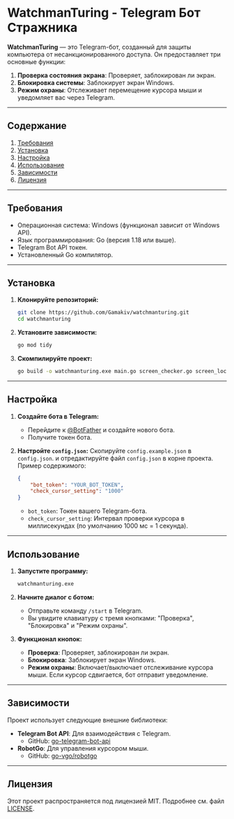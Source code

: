# WatchmanTuring - Telegram Бот Стражника

**WatchmanTuring** — это Telegram-бот, созданный для защиты компьютера от несанкционированного доступа. Он предоставляет три основные функции:
1. **Проверка состояния экрана**: Проверяет, заблокирован ли экран.
2. **Блокировка системы**: Заблокирует экран Windows.
3. **Режим охраны**: Отслеживает перемещение курсора мыши и уведомляет вас через Telegram.

---

## **Содержание**
1. [Требования](#требования)
2. [Установка](#установка)
3. [Настройка](#настройка)
4. [Использование](#использование)
5. [Зависимости](#зависимости)
6. [Лицензия](#лицензия)

---

## **Требования**
- Операционная система: Windows (функционал зависит от Windows API).
- Язык программирования: Go (версия 1.18 или выше).
- Telegram Bot API токен.
- Установленный Go компилятор.

---

## **Установка**

1. **Клонируйте репозиторий:**
   ```bash
   git clone https://github.com/Gamakiv/watchmanturing.git
   cd watchmanturing
   ```

2. **Установите зависимости:**
   ```bash
   go mod tidy
   ```

3. **Скомпилируйте проект:**
   ```bash
   go build -o watchmanturing.exe main.go screen_checker.go screen_locker.go cursor_watcher.go
   ```

---

## **Настройка**

1. **Создайте бота в Telegram:**
   - Перейдите к [@BotFather](https://t.me/BotFather) и создайте нового бота.
   - Получите токен бота.

2. **Настройте `config.json`:**
   Скопируйте `config.example.json` в `config.json`. и отредактируйте файл `config.json` в корне проекта. Пример содержимого:
   ```json
   {
       "bot_token": "YOUR_BOT_TOKEN",
       "check_cursor_setting": "1000"
   }
   ```
   - `bot_token`: Токен вашего Telegram-бота.
   - `check_cursor_setting`: Интервал проверки курсора в миллисекундах (по умолчанию 1000 мс = 1 секунда).

---

## **Использование**

1. **Запустите программу:**
   ```cmd
   watchmanturing.exe
   ```

2. **Начните диалог с ботом:**
   - Отправьте команду `/start` в Telegram.
   - Вы увидите клавиатуру с тремя кнопками: "Проверка", "Блокировка" и "Режим охраны".

3. **Функционал кнопок:**
   - **Проверка**: Проверяет, заблокирован ли экран.
   - **Блокировка**: Заблокирует экран Windows.
   - **Режим охраны**: Включает/выключает отслеживание курсора мыши. Если курсор сдвигается, бот отправит уведомление.

---

## **Зависимости**

Проект использует следующие внешние библиотеки:

- **Telegram Bot API**: Для взаимодействия с Telegram.
  - GitHub: [go-telegram-bot-api](https://github.com/go-telegram-bot-api/telegram-bot-api)
- **RobotGo**: Для управления курсором мыши.
  - GitHub: [go-vgo/robotgo](https://github.com/go-vgo/robotgo)

---

## **Лицензия**

Этот проект распространяется под лицензией MIT. Подробнее см. файл [LICENSE](LICENSE).